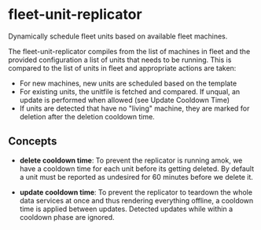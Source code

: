 # fleet-unit-replicator

Dynamically schedule fleet units based on available fleet machines.

The fleet-unit-replicator compiles from the list of machines in fleet and the provided configuration a list of units that needs to be running. This is compared to the list of units in fleet and appropriate actions are taken:

* For new machines, new units are scheduled based on the template
* For existing units, the unitfile is fetched and compared. If unqual, an update is performed when allowed (see Update Cooldown Time)
* If units are detected that have no "living" machine, they are marked for deletion after the deletion cooldown time.


## Concepts

 * __delete cooldown time__: To prevent the replicator is running amok, we have a cooldown time for each unit before its getting deleted. By default a unit must be reported as undesired for 60 minutes before we delete it.

 * __update cooldown time__: To prevent the replicator to teardown the whole data services at once and thus rendering everything offline, a cooldown time is applied between updates. Detected updates while within a cooldown phase are ignored.

 